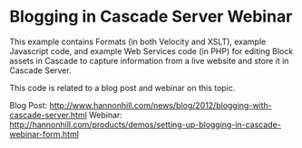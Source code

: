 # Blogging in Cascade Server Webinar #

This example contains Formats (in both Velocity and XSLT), example Javascript code, and example Web Services code (in PHP) for editing Block assets in Cascade to capture information from a live website and store it in Cascade Server.

This code is related to a blog post and webinar on this topic.

Blog Post: http://www.hannonhill.com/news/blog/2012/blogging-with-cascade-server.html
Webinar: http://hannonhill.com/products/demos/setting-up-blogging-in-cascade-webinar-form.html